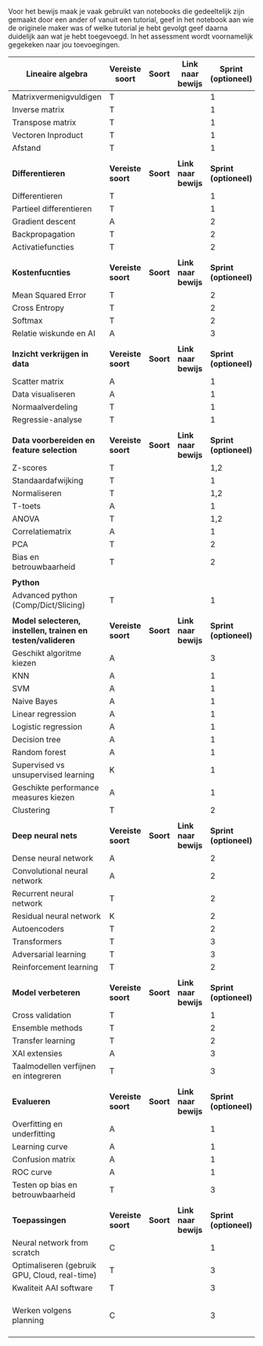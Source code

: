 Voor het bewijs maak je vaak gebruikt van notebooks die gedeeltelijk zijn gemaakt door een ander of vanuit een tutorial, geef in het notebook aan wie de originele maker was of welke tutorial je hebt gevolgt geef daarna duidelijk aan wat je hebt toegevoegd. In het assessment wordt voornamelijk gegekeken naar jou toevoegingen.

| **Lineaire algebra** | **Vereiste soort** | **Soort** | **Link naar bewijs** | **Sprint (optioneel)** | *coach opmerking* |
| --- | --- | --- | --- | --- | --- |
| Matrixvermenigvuldigen | T | | | 1 | |
| Inverse matrix | T | | | 1 | |
| Transpose matrix | T | | | 1 | |
| Vectoren Inproduct | T | | | 1 | |
| Afstand | T | | | 1 | |
| | | | | | |
| **Differentieren** | **Vereiste soort** | **Soort** | **Link naar bewijs** | **Sprint (optioneel)** | *coach opmerking* |
| Differentieren | T | | | 1 | |
| Partieel differentieren | T | | | 1 | |
| Gradient descent | A | | | 2 | |
| Backpropagation | T | | | 2 |
| Activatiefuncties | T | | | 2 |
| | | | | | |
| **Kostenfucnties** | **Vereiste soort** | **Soort** | **Link naar bewijs** | **Sprint (optioneel)** | *coach opmerking* |
| Mean Squared Error | T | | | 2 |
| Cross Entropy | T | | | 2 |
| Softmax | T | | | 2 |
| Relatie wiskunde en AI | A | | | 3 | |
| | | | | | |
| **Inzicht verkrijgen in data** | **Vereiste soort** | **Soort** | **Link naar bewijs** | **Sprint (optioneel)** | *coach opmerking* | | |
| Scatter matrix | A | | | 1 | |
| Data visualiseren | A | | | 1 | |
| Normaalverdeling | T | | | 1 | |
| Regressie-analyse | T | | | 1 | |
| | | | | | |
| **Data voorbereiden en feature selection** |**Vereiste soort** | **Soort** | **Link naar bewijs** | **Sprint (optioneel)** | *coach opmerking* | | |
| Z-scores | T | | | 1,2 |
| Standaardafwijking | T | | | 1 |
| Normaliseren | T | | | 1,2 |
| T-toets | A | | | 1 |
| ANOVA | T | | | 1,2 |
| Correlatiematrix | A | | | 1 |
| PCA | T | | | 2 | 
| Bias en betrouwbaarheid | T | | | 2 | 
 | | | | |
| **Python** | | | | |
| Advanced python (Comp/Dict/Slicing) | T | | | 1 | |
 | | | | |
| **Model selecteren, instellen, trainen en testen/valideren** | **Vereiste soort** | **Soort** | **Link naar bewijs** | **Sprint (optioneel)** | *coach opmerking* | | | |
| Geschikt algoritme kiezen | A | | | 3 |
| KNN | A | | | 1 |
| SVM | A | | | 1 |
| Naive Bayes | A | | | 1 |
| Linear regression | A | | | 1 |
| Logistic regression | A | | | 1 |
| Decision tree | A | | | 1 |
| Random forest | A | | | 1 |
| Supervised vs unsupervised learning | K | | | 1 | |
| Geschikte performance measures kiezen | A | | | 1 | |
| Clustering | T | |  | 2 |
| | | | |
| **Deep neural nets** | **Vereiste soort** | **Soort** | **Link naar bewijs** | **Sprint (optioneel)** | *coach opmerking* | | | |
| Dense neural network | A | | | 2 |
| Convolutional neural network | A | | | 2 |
| Recurrent neural network | T | | | 2 |
| Residual neural network | K | | | 2 |
| Autoencoders | T | | | 2 |
| Transformers | T | | | 3 |
| Adversarial learning | T | | | 3 |
| Reinforcement learning | T | | | 2 |
| | | | | |
| **Model verbeteren** | **Vereiste soort** | **Soort** | **Link naar bewijs** | **Sprint (optioneel)** | *coach opmerking* | | | |
| Cross validation | T | | | 1 |
| Ensemble methods | T | | | 2 |
| Transfer learning | T | | | 2 |
| XAI extensies | A | | | 3 |
| Taalmodellen verfijnen en integreren | T | | | 3 | |
 | | | | |
| **Evalueren** | **Vereiste soort** | **Soort** | **Link naar bewijs** | **Sprint (optioneel)** | *coach opmerking* | | | |
| Overfitting en underfitting | A |  | | 1 |
| Learning curve | A | | | 1 |
| Confusion matrix | A | | | 1 |
| ROC curve | A | | | 1 |
| Testen op bias en betrouwbaarheid | T | | | 3 |
| | | | | |
| **Toepassingen** | **Vereiste soort** | **Soort** | **Link naar bewijs** | **Sprint (optioneel)** | *coach opmerking* | | | |
| Neural network from scratch | C | | | 1 |
| Optimaliseren (gebruik GPU, Cloud, real-time) | T | | | 3 |
| Kwaliteit AAI software | T | | | 3 |
| Werken volgens planning | C | | | 3 | [This is an internal link to weekplanning](weekplanning.md) |
